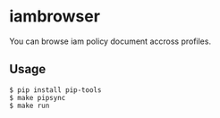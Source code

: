 # iambrowser

You can browse iam policy document accross profiles.

## Usage

```
$ pip install pip-tools
$ make pipsync
$ make run
```

